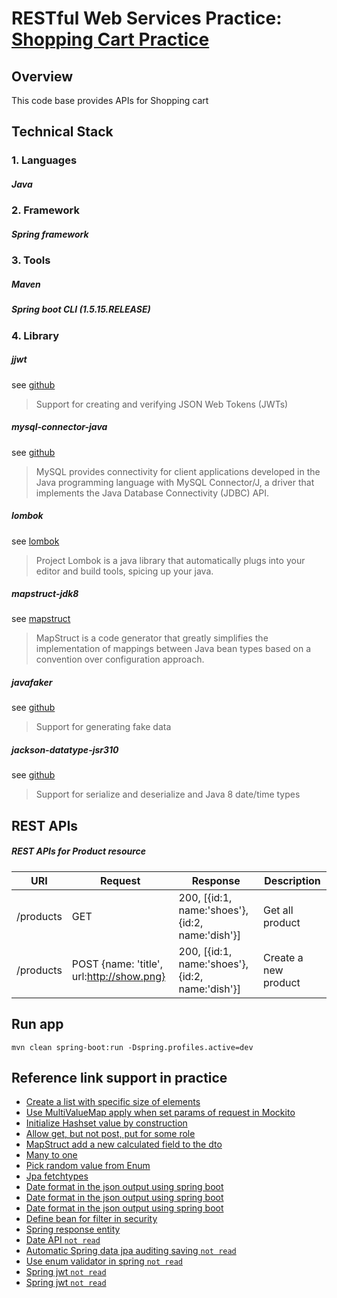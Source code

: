 # RESTful Web Services Practice: [Shopping Cart Practice](https://docs.google.com/document/d/1S6CjwUC3Q7_RlmTVschJod-9VKfzcgHE9IyePgG1tYQ/edit?usp=sharing)

## Overview
This code base provides APIs for Shopping cart

## Technical Stack

### 1. Languages

##### Java

### 2. Framework

##### Spring framework

### 3. Tools

##### Maven

##### Spring boot CLI (1.5.15.RELEASE)

### 4. Library

##### jjwt
see [github](https://github.com/jwtk/jjwt) 
> Support for creating and verifying JSON Web Tokens (JWTs)

##### mysql-connector-java
see [github](https://github.com/mysql/mysql-connector-j)
> MySQL provides connectivity for client applications developed in the Java programming language with MySQL Connector/J,
 a driver that implements the Java Database Connectivity (JDBC) API. 

##### lombok
see [lombok](https://projectlombok.org/)
> Project Lombok is a java library that automatically plugs into your editor and build tools, spicing up your java.

##### mapstruct-jdk8
see [mapstruct](http://mapstruct.org/)
> MapStruct is a code generator that greatly simplifies the implementation of mappings between Java bean types based on
 a convention over configuration approach.

##### javafaker
see [github](https://github.com/DiUS/java-faker)
> Support for generating fake data

##### jackson-datatype-jsr310
see [github](https://github.com/FasterXML/jackson-datatype-jsr310)
> Support for serialize and deserialize and Java 8 date/time types

## REST APIs

##### REST APIs for Product resource

URI|Request|Response|Description
---|---|---|---
/products|GET|200, [{id:1, name:'shoes'},{id:2, name:'dish'}]|Get all product
/products|POST {name: 'title', url:http://show.png}|200, [{id:1, name:'shoes'},{id:2, name:'dish'}]|Create a new product

## Run app
`mvn clean spring-boot:run -Dspring.profiles.active=dev`

## Reference link support in practice
- [Create a list with specific size of elements](https://stackoverflow.com/questions/8267348/how-to-create-a-list-with-specific-size-of-elements)
- [Use MultiValueMap apply when set params of request in Mockito](https://www.programcreek.com/java-api-examples/index.php?api=org.springframework.util.MultiValueMap)
- [Initialize Hashset value by construction](https://stackoverflow.com/questions/2041778/how-to-initialize-hashset-values-by-construction)
- [Allow get, but not post, put for some role](https://stackoverflow.com/questions/37883822/allow-get-but-not-post-put-for-some-role)
- [MapStruct add a new calculated field to the dto](https://stackoverflow.com/questions/45500779/mapstruct-add-a-new-calculated-field-to-the-dto?rq=1)
- [Many to one](https://stackoverflow.com/questions/7197181/jpa-unidirectional-many-to-one-and-cascading-delete/38495206)
- [Pick random value from Enum](https://stackoverflow.com/questions/1972392/pick-a-random-value-from-an-enum)
- [Jpa fetchtypes](https://www.thoughts-on-java.org/entity-mappings-introduction-jpa-fetchtypes/)
- [Date format in the json output using spring boot](https://stackoverflow.com/questions/29027475/date-format-in-the-json-output-using-spring-boot)
- [Date format in the json output using spring boot](http://lewandowski.io/2016/02/formatting-java-time-with-spring-boot-using-json/)
- [Date format in the json output using spring boot](https://stackoverflow.com/questions/45662820/how-to-set-format-of-string-for-java-time-instant-using-objectmapper)
- [Define bean for filter in security](https://stackoverflow.com/questions/34233856/spring-security-authenticationmanager-must-be-specified-for-custom-filter)
- [Spring response entity](https://www.baeldung.com/spring-response-entity)
- [Date API `not read`](https://docs.oracle.com/javase/7/docs/api/java/util/Date.html)
- [Automatic Spring data jpa auditing saving `not read`](https://programmingmitra.blogspot.com/2017/02/automatic-spring-data-jpa-auditing-saving-CreatedBy-createddate-lastmodifiedby-lastmodifieddate-automatically.html)
- [Use enum validator in spring `not read`](https://funofprograming.wordpress.com/2016/09/29/java-enum-validator/)
- [Spring jwt `not read`](https://www.linkedin.com/pulse/json-web-token-jwt-spring-security-real-world-example-boris-trivic)
- [Spring jwt `not read`](https://www.devglan.com/spring-security/spring-boot-jwt-auth)
